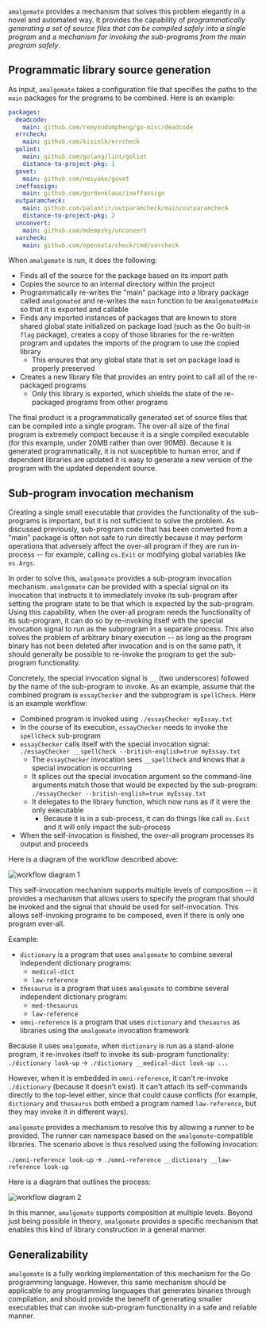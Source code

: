 `amalgomate` provides a mechanism that solves this problem elegantly in a novel and automated way. It provides the capability of *programmatically generating a set of source files that can be compiled safely into a single program* and a *mechanism for invoking the sub-programs from the main program safely*.

## Programmatic library source generation
As input, `amalgomate` takes a configuration file that specifies the paths to the `main` packages for the programs to be combined. Here is an example:

```yml
packages:
  deadcode:
    main: github.com/remyoudompheng/go-misc/deadcode
  errcheck:
    main: github.com/kisielk/errcheck
  golint:
    main: github.com/golang/lint/golint
    distance-to-project-pkg: 1
  govet:
    main: github.com/nmiyake/govet
  ineffassign:
    main: github.com/gordonklaus/ineffassign
  outparamcheck:
    main: github.com/palantir/outparamcheck/main/outparamcheck
    distance-to-project-pkg: 2
  unconvert:
    main: github.com/mdempsky/unconvert
  varcheck:
    main: github.com/opennota/check/cmd/varcheck
```

When `amalgomate` is run, it does the following:

* Finds all of the source for the package based on its import path
* Copies the source to an internal directory within the project
* Programmatically re-writes the "main" package into a library package called `amalgomated` and re-writes the `main` function to be `AmalgomatedMain` so that it is exported and callable
* Finds any imported instances of packages that are known to store shared global state initialized on package load (such as the Go built-in `flag` package), creates a copy of those libraries for the re-written program and updates the imports of the program to use the copied library
  * This ensures that any global state that is set on package load is properly preserved
* Creates a new library file that provides an entry point to call all of the re-packaged programs
  * Only this library is exported, which shields the state of the re-packaged programs from other programs

The final product is a programmatically generated set of source files that can be compiled into a single program. The over-all size of the final program is extremely compact because it is a single compiled executable (for this example, under 20MB rather than over 90MB). Because it is generated programmatically, it is not susceptible to human error, and if dependent libraries are updated it is easy to generate a new version of the program with the updated dependent source.

## Sub-program invocation mechanism
Creating a single small executable that provides the functionality of the sub-programs is important, but it is not sufficient to solve the problem. As discussed previously, sub-program code that has been converted from a "main" package is often not safe to run directly because it may perform operations that adversely affect the over-all program if they are run in-process -- for example, calling `os.Exit` or modifying global variables like `os.Args`.

In order to solve this, `amalgomate` provides a sub-program invocation mechanism. `amalgomate` can be provided with a special signal on its invocation that instructs it to immediately invoke its sub-program after setting the program state to be that which is expected by the sub-program. Using this capability, when the over-all program needs the functionality of its sub-program, it can do so by re-invoking itself with the special invocation signal to run as the subprogram in a separate process. This also solves the problem of arbitrary binary execution -- as long as the program binary has not been deleted after invocation and is on the same path, it should generally be possible to re-invoke the program to get the sub-program functionality.

Concretely, the special invocation signal is `__` (two underscores) followed by the name of the sub-program to invoke. As an example, assume that the combined program is `essayChecker` and the subprogram is `spellCheck`. Here is an example workflow:

* Combined program is invoked using `./essayChecker myEssay.txt`
* In the course of its execution, `essayChecker` needs to invoke the `spellCheck` sub-program
* `essayChecker` calls itself with the special invocation signal: `./essayChecker __spellCheck --british-english=true myEssay.txt`
  * The `essayChecker` invocation sees `__spellCheck` and knows that a special invocation is occurring
  * It splices out the special invocation argument so the command-line arguments match those that would be expected by the sub-program: `./essayChecker --british-english=true myEssay.txt`
  * It delegates to the library function, which now runs as if it were the only executable
    * Because it is in a sub-process, it can do things like call `os.Exit` and it will only impact the sub-process
* When the self-invocation is finished, the over-all program processes its output and proceeds

Here is a diagram of the workflow described above:

![workflow diagram 1](images/diagram_1.png)

This self-invocation mechanism supports multiple levels of composition -- it provides a mechanism that allows users to specify the program that should be invoked and the signal that should be used for self-invocation. This allows self-invoking programs to be composed, even if there is only one program over-all.

Example:

* `dictionary` is a program that uses `amalgomate` to combine several independent dictionary programs:
  * `medical-dict`
  * `law-reference`
* `thesaurus` is a program that uses `amalgomate` to combine several independent dictionary program:
  * `med-thesaurus`
  * `law-reference`
* `omni-reference` is a program that uses `dictionary` and `thesaurus` as libraries using the `amalgomate` invocation framework

Because it uses `amalgomate`, when `dictionary` is run as a stand-alone program, it re-invokes itself to invoke its sub-program functionality: `./dictionary look-up` -> `./dictionary __medical-dict look-up ...`

However, when it is embedded in `omni-reference`, it can't re-invoke `./dictionary` (because it doesn't exist). It can't attach its self-commands directly to the top-level either, since that could cause conflicts (for example, `dictionary` and `thesaurus` both embed a program named `law-reference`, but they may invoke it in different ways).

`amalgomate` provides a mechanism to resolve this by allowing a runner to be provided. The runner can namespace based on the `amalgomate`-compatible libraries. The scenario above is thus resolved using the following invocation:

`./omni-reference look-up` -> `./omni-reference __dictionary __law-reference look-up`

Here is a diagram that outlines the process:

![workflow diagram 2](images/diagram_2.png)

In this manner, `amalgomate` supports composition at multiple levels. Beyond just being possible in theory, `amalgomate` provides a specific mechanism that enables this kind of library construction in a general manner.

## Generalizability
`amalgomate` is a fully working implementation of this mechanism for the Go programming language. However, this same mechanism should be applicable to any programming languages that generates binaries through compilation, and should provide the benefit of generating smaller executables that can invoke sub-program functionality in a safe and reliable manner.